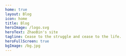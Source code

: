 ```yaml
---
home: true
layout: Blog
icon: home
title: Blog
heroImage: /logo.svg
heroText: ZhaoBin's site
tagline: Cease to the struggle and cease to the life.
heroFullScreen: true
bgImage: /bg.jpg
---
```

